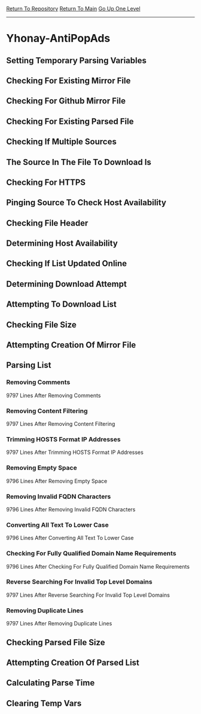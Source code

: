 [Return To Repository](https://github.com/deathbybandaid/piholeparser/)
[Return To Main](https://github.com/deathbybandaid/piholeparser/blob/master/RecentRunLogs/Mainlog.md)
[Go Up One Level](https://github.com/deathbybandaid/piholeparser/blob/master/RecentRunLogs/TopLevelScripts/30-Processing-External-Blacklists.md)
____________________________________
# Yhonay-AntiPopAds
## Setting Temporary Parsing Variables
## Checking For Existing Mirror File
## Checking For Github Mirror File
## Checking For Existing Parsed File
## Checking If Multiple Sources
## The Source In The File To Download Is
## Checking For HTTPS
## Pinging Source To Check Host Availability
## Checking File Header
## Determining Host Availability
## Checking If List Updated Online
## Determining Download Attempt
## Attempting To Download List
## Checking File Size
## Attempting Creation Of Mirror File
## Parsing List
### Removing Comments
9797 Lines After Removing Comments
### Removing Content Filtering
9797 Lines After Removing Content Filtering
### Trimming HOSTS Format IP Addresses
9797 Lines After Trimming HOSTS Format IP Addresses
### Removing Empty Space
9796 Lines After Removing Empty Space
### Removing Invalid FQDN Characters
9796 Lines After Removing Invalid FQDN Characters
### Converting All Text To Lower Case
9796 Lines After Converting All Text To Lower Case
### Checking For Fully Qualified Domain Name Requirements
9796 Lines After Checking For Fully Qualified Domain Name Requirements
### Reverse Searching For Invalid Top Level Domains
9797 Lines After Reverse Searching For Invalid Top Level Domains
### Removing Duplicate Lines
9797 Lines After Removing Duplicate Lines
## Checking Parsed File Size
## Attempting Creation Of Parsed List
## Calculating Parse Time
## Clearing Temp Vars

